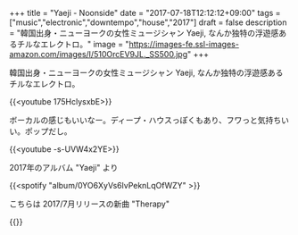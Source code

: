 +++
title = "Yaeji - Noonside"
date = "2017-07-18T12:12:12+09:00"
tags = ["music","electronic","downtempo","house","2017"]
draft = false
description = "韓国出身・ニューヨークの女性ミュージシャン Yaeji, なんか独特の浮遊感あるチルなエレクトロ。"
image = "https://images-fe.ssl-images-amazon.com/images/I/510OrcEV9JL._SS500.jpg"
+++

韓国出身・ニューヨークの女性ミュージシャン Yaeji, なんか独特の浮遊感あるチルなエレクトロ。

{{<youtube 175HclysxbE>}}

ボーカルの感じもいいなー。ディープ・ハウスっぽくもあり、フワっと気持ちいい。ポップだし。

{{<youtube -s-UVW4x2YE>}}

2017年のアルバム "Yaeji" より

{{<spotify "album/0YO6XyVs6lvPeknLqOfWZY" >}}

こちらは 2017/7月リリースの新曲 "Therapy"

{{<youtube eRV1Dzqj1gU>}}
